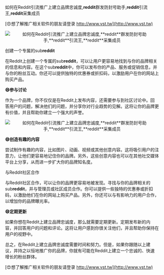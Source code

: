如何在Reddit引流推广上建立品牌忠诚度,**reddit**群发防封号助手,**reddit**引流王,**reddit**采集成员

[😍想了解推广相关软件的朋友请登录 http://www.vst.tw](http://www.vst.tw)

 <center><img src="https://vst.tw/MP4/tuiguang/png/2.png" alt="如何在Reddit引流推广上建立品牌忠诚度,**reddit**群发防封号助手,**reddit**引流王,**reddit**采集成员"></center>

创建一个专属的sub**reddit**

在Reddit上创建一个专属的sub**reddit**，可以让用户更容易地找到与你的品牌相关的信息和内容。在这个sub**reddit**中，你可以发布你的产品、服务或促销信息，并与你的粉丝互动。你还可以提供独特的优惠券或折扣码，以激励用户在你的网站上购买产品。

**😄参与讨论**

作为一个品牌，你不仅仅是在Reddit上发布内容，还需要参与到社区讨论中。回答用户的问题，解决他们的问题，并分享你对行业趋势的见解。这将让你的品牌更有价值，并且帮助你建立一个强大的声誉。

 <center><img src="https://vst.tw/MP4/tuiguang/png/3.png" alt="如何在Reddit引流推广上建立品牌忠诚度,**reddit**群发防封号助手,**reddit**引流王,**reddit**采集成员"></center>

**😄创造有趣的内容**

尝试制作有趣的内容，比如图片、动画、视频或其他创意内容。这将吸引用户的注意力，让他们更容易地记住你的品牌。另外，这些创意内容也可以在其他社交媒体平台上分享，从而进一步扩大你的品牌知名度。

与Reddit社区合作

与Reddit社区合作，可以让你的品牌更容易地被发现。寻找与你的品牌相关的sub**reddit**，并与管理员或社区成员合作。你可以提供一些独特的优惠券或折扣码，以激励他们在你的网站上购买产品。另外，你还可以与有影响力的用户合作，以增加你的品牌曝光率。

**😄定期更新**

如果你想在Reddit上建立品牌忠诚度，那么就需要定期更新。定期发布新的内容，并回答用户的问题和评论。这将让用户感到你很关注他们，并且帮助你保持在用户的视野中。

总之，在Reddit上建立品牌忠诚度需要时间和努力。但是，如果你跟随以上建议，并持之以恒地推广你的品牌，你就有可能在Reddit上建立一个忠诚的、快速增长的粉丝群体。

[😍想了解推广相关软件的朋友请登录 http://www.vst.tw](http://www.vst.tw)



